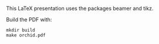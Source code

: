 This LaTeX presentation uses the packages beamer and tikz.

Build the PDF with:

	mkdir build
	make orchid.pdf
